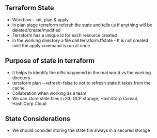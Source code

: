 ## Terraform State
- Workflow - init, plan & apply
- In plan stage terraform refersh the state and tells us if anything will be deleted/create/modified
- Terraform has a unique id for each resource created
- In the working directory a file call terraform.tfstate - It is not created until the apply command is run at once


## Purpose of state in terraform
- It helps to identify the difts happened in the real world vs the working directory
- terraform plan --refresh=false to not to refresh state it takes from the cache
- Collabration when working as a team
- We can store state files in S3, GCP storage, HashiCorp Consul, HashiCorp Cloud

## State Considerations
- We should consider storing the state file always in a secured storage

